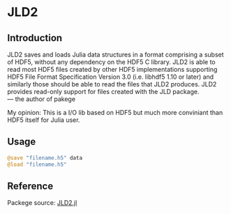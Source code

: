 # JLD2

## Introduction

JLD2 saves and loads Julia data structures in a format comprising a subset of HDF5, without any dependency on the HDF5 C library. JLD2 is able to read most HDF5 files created by other HDF5 implementations supporting HDF5 File Format Specification Version 3.0 (i.e. libhdf5 1.10 or later) and similarly those should be able to read the files that JLD2 produces. JLD2 provides read-only support for files created with the JLD package.               
— the author of pakege 

My opinion: This is a I/O lib based on HDF5 but much more conviniant than HDF5 itself for Julia user.

## Usage

```julia
@save "filename.h5" data
@load "filename.h5"
```

## Reference
Packege source: [JLD2.jl](https://github.com/JuliaIO/JLD2.jl)
